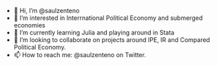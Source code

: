 - 👋 Hi, I’m @saulzenteno
- 👀 I’m interested in Interrnational Political Economy and submerged economies
- 🌱 I’m currently learning Julia and playing around in Stata
- 💞️ I’m looking to collaborate on projects around IPE, IR and Compared Political Economy.
- 📫 How to reach me: @saulzenteno on Twitter.

<!---
saulzenteno/saulzenteno is a ✨ special ✨ repository because its `README.md` (this file) appears on your GitHub profile.
You can click the Preview link to take a look at your changes.
--->
